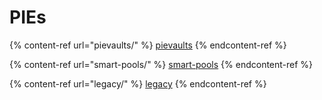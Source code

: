 # PIEs

{% content-ref url="pievaults/" %}
[pievaults](pievaults/)
{% endcontent-ref %}

{% content-ref url="smart-pools/" %}
[smart-pools](smart-pools/)
{% endcontent-ref %}

{% content-ref url="legacy/" %}
[legacy](legacy/)
{% endcontent-ref %}

